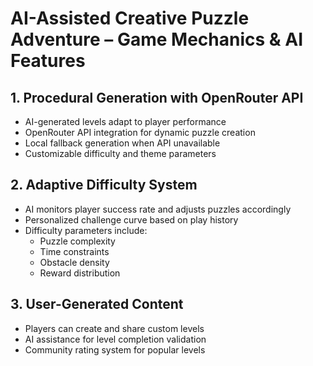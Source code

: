 # AI-Assisted Creative Puzzle Adventure – Game Mechanics & AI Features

## 1. Procedural Generation with OpenRouter API

- AI-generated levels adapt to player performance
- OpenRouter API integration for dynamic puzzle creation
- Local fallback generation when API unavailable
- Customizable difficulty and theme parameters

## 2. Adaptive Difficulty System

- AI monitors player success rate and adjusts puzzles accordingly
- Personalized challenge curve based on play history
- Difficulty parameters include:
  - Puzzle complexity
  - Time constraints
  - Obstacle density
  - Reward distribution

## 3. User-Generated Content

- Players can create and share custom levels
- AI assistance for level completion validation
- Community rating system for popular levels
